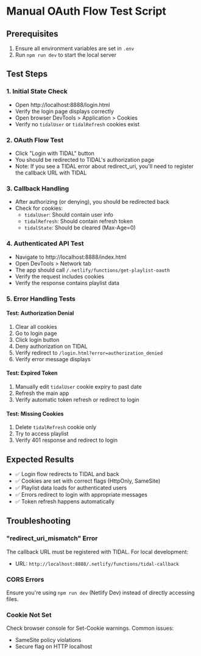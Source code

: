 # Manual OAuth Flow Test Script

## Prerequisites
1. Ensure all environment variables are set in `.env`
2. Run `npm run dev` to start the local server

## Test Steps

### 1. Initial State Check
- Open http://localhost:8888/login.html
- Verify the login page displays correctly
- Open browser DevTools > Application > Cookies
- Verify no `tidalUser` or `tidalRefresh` cookies exist

### 2. OAuth Flow Test
- Click "Login with TIDAL" button
- You should be redirected to TIDAL's authorization page
- Note: If you see a TIDAL error about redirect_uri, you'll need to register the callback URL with TIDAL

### 3. Callback Handling
- After authorizing (or denying), you should be redirected back
- Check for cookies:
  - `tidalUser`: Should contain user info
  - `tidalRefresh`: Should contain refresh token
  - `tidalState`: Should be cleared (Max-Age=0)

### 4. Authenticated API Test
- Navigate to http://localhost:8888/index.html
- Open DevTools > Network tab
- The app should call `/.netlify/functions/get-playlist-oauth`
- Verify the request includes cookies
- Verify the response contains playlist data

### 5. Error Handling Tests

#### Test: Authorization Denial
1. Clear all cookies
2. Go to login page
3. Click login button
4. Deny authorization on TIDAL
5. Verify redirect to `/login.html?error=authorization_denied`
6. Verify error message displays

#### Test: Expired Token
1. Manually edit `tidalUser` cookie expiry to past date
2. Refresh the main app
3. Verify automatic token refresh or redirect to login

#### Test: Missing Cookies
1. Delete `tidalRefresh` cookie only
2. Try to access playlist
3. Verify 401 response and redirect to login

## Expected Results
- ✅ Login flow redirects to TIDAL and back
- ✅ Cookies are set with correct flags (HttpOnly, SameSite)
- ✅ Playlist data loads for authenticated users
- ✅ Errors redirect to login with appropriate messages
- ✅ Token refresh happens automatically

## Troubleshooting

### "redirect_uri_mismatch" Error
The callback URL must be registered with TIDAL. For local development:
- URL: `http://localhost:8888/.netlify/functions/tidal-callback`

### CORS Errors
Ensure you're using `npm run dev` (Netlify Dev) instead of directly accessing files.

### Cookie Not Set
Check browser console for Set-Cookie warnings. Common issues:
- SameSite policy violations
- Secure flag on HTTP localhost